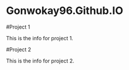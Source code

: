 # Gonwokay96.Github.IO

#Project 1 

This is the info for project 1.

#Project 2

This is the info for project 2.


